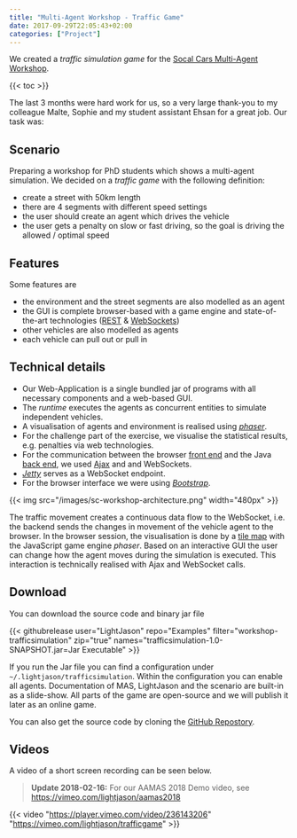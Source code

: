 ```yaml
---
title: "Multi-Agent Workshop - Traffic Game"
date: 2017-09-29T22:05:43+02:00
categories: ["Project"]
---
```


We created a _traffic simulation game_ for the [Socal Cars Multi-Agent Workshop](https://www.socialcars.org/).
<!--more-->

{{< toc >}}

The last 3 months were hard work for us, so a very large thank-you to my colleague Malte, Sophie and my student assistant Ehsan for a great job.
Our task was: 

## Scenario

Preparing a workshop for PhD students which shows a multi-agent simulation. We decided on a _traffic game_ with the following definition:

* create a street with 50km length
* there are 4 segments with different speed settings
* the user should create an agent which drives the vehicle
* the user gets a penalty on slow or fast driving, so the goal is driving the allowed / optimal speed

## Features

Some features are

* the environment and the street segments are also modelled as an agent
* the GUI is complete browser-based with a game engine and state-of-the-art technologies ([REST](https://en.wikipedia.org/wiki/Representational_state_transfer) & [WebSockets](https://en.wikipedia.org/wiki/WebSocket))
* other vehicles are also modelled as agents
* each vehicle can pull out or pull in

## Technical details

* Our Web-Application is a single bundled jar of programs with all necessary components and a web-based GUI.
* The _runtime_ executes the agents as concurrent entities to simulate independent vehicles.
* A visualisation of agents and environment is realised using [_phaser_](https://phaser.io).
* For the challenge part of the exercise, we visualise the statistical results, e.g. penalties via web technologies.
* For the communication between the browser [front end](https://en.wikipedia.org/wiki/Front-end_web_development) and the Java [back end](https://en.wikipedia.org/wiki/Front_and_back_ends), we used [Ajax](https://en.wikipedia.org/wiki/Ajax_(programming)) and
 and WebSockets.
* [_Jetty_](https://www.eclipse.org/jetty/) serves as a WebSocket endpoint.
* For the browser interface we were using [_Bootstrap_](https://getbootstrap.com/).

{{< img src="/images/sc-workshop-architecture.png" width="480px" >}}

The traffic movement creates a continuous data flow to the WebSocket, i.e. the backend sends the  changes in movement of the vehicle agent to the browser. In the browser session, the visualisation is done by a [tile map](https://en.wikipedia.org/wiki/Tile_map) with the JavaScript game engine _phaser_. Based on an interactive GUI the user can change how the agent moves during the simulation is executed. This interaction is technically realised with Ajax and WebSocket calls.

## Download

You can download the source code and binary jar file

{{< githubrelease user="LightJason" repo="Examples" filter="workshop-trafficsimulation" zip="true" names="trafficsimulation-1.0-SNAPSHOT.jar=Jar Executable" >}}

If you run the Jar file you can find a configuration under ```~/.lightjason/trafficsimulation```. Within the configuration you can enable all agents. Documentation of MAS, LightJason and the scenario are built-in as a slide-show. All parts of the game are open-source and we will publish it later as an online game.

You can also get the source code by cloning the [GitHub Repostory](https://github.com/LightJason/Examples/tree/workshop-trafficsimulation).

## Videos

A video of a short screen recording can be seen below.

> **Update 2018-02-16:** For our AAMAS 2018 Demo video, see https://vimeo.com/lightjason/aamas2018

{{< video "https://player.vimeo.com/video/236143206" "https://vimeo.com/lightjason/trafficgame" >}}
